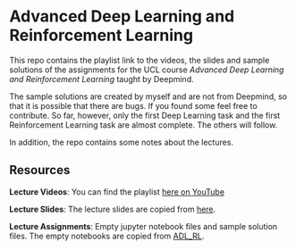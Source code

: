 # Advanced Deep Learning and Reinforcement Learning
This repo contains the playlist link to the videos, the slides and sample solutions of the assignments for the UCL course *Advanced Deep Learning and Reinforcement Learning* taught by Deepmind.

The sample solutions are created by myself and are not from Deepmind, so that it is possible that there are bugs. If you found some feel free to contribute. So far, however, only the first Deep Learning task and the first Reinforcement Learning task are almost complete. The others will follow.

In addition, the repo contains some notes about the lectures.

## Resources

**Lecture Videos**: 
You can find the playlist [here on YouTube](https://www.youtube.com/watch?v=iOh7QUZGyiU&list=PLqYmG7hTraZDNJre23vqCGIVpfZ_K2RZs)

**Lecture Slides**:
The lecture slides are copied from [here](https://github.com/RylanSchaeffer/ucl-adv-dl-rl).

**Lecture Assignments**:
Empty jupyter notebook files and sample solution files.
The empty notebooks are copied from [ADL_RL](https://github.com/YidingYu/ADL_RL).


